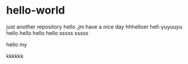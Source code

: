 # hello-world
just another repository
hello ,jm
have a nice day
hhhelloer
hell-yuyuuyu
hello hello hello hello 
sssss
sssss

hello my

kkkkkk
